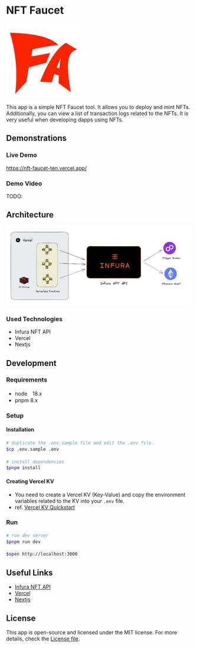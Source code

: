 # NFT Faucet

<img src="docs/logo.png" width="200"><br>

This app is a simple NFT Faucet tool.
It allows you to deploy and mint NFTs.
Additionally, you can view a list of transaction logs related to the NFTs.
It is very useful when developing dapps using NFTs.

## Demonstrations

### Live Demo

https://nft-faucet-ten.vercel.app/

### Demo Video

TODO:

## Architecture

<img src="docs/architecture2.png" width="900"><br>

### Used Technologies

* Infura NFT API
* Vercel
* Nextjs


## Development

### Requirements

* node　18.x
* pnpm 8.x

### Setup

#### Installation
```bash
# duplicate the .env.sample file and edit the .env file.
$cp .env.sample .env

# install dependencies
$pnpm install
```

#### Creating Vercel KV

* You need to create a Vercel KV (Key-Value) and copy the environment variables related to the KV into your `.env` file.
* ref. [Vercel KV Quickstart](https://vercel.com/docs/storage/vercel-kv/quickstart#quickstart)


### Run

```bash
# run dev server
$pnpm run dev

$open http://localhost:3000
```

## Useful Links

* [Infura NFT API](https://docs.infura.io/infura/infura-expansion-apis/nft-api)
* [Vercel](https://vercel.com/docs)
* [Nextjs](https://nextjs.org/docs)

## License

This app is open-source and licensed under the MIT license. For more details, check the [License file](LICENSE).
